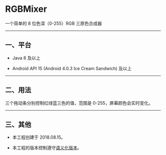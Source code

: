 # RGBMixer

一个简单的 8 位色深（0-255）RGB 三原色合成器

---

## 一、平台

- Java 8 及以上

- Android API 15 (Android 4.0.3 Ice Cream Sandwich) 及以上

---

## 二、用法

三个拖动条分别控制红绿蓝三色的值，范围是 0-255，屏幕颜色会实时变化。

---

## 三、其他

- 本工程创建于 2018.08.15。

- 本工程的版本控制遵守[语义化版本](https://semver.org/lang/zh-CN/)。

